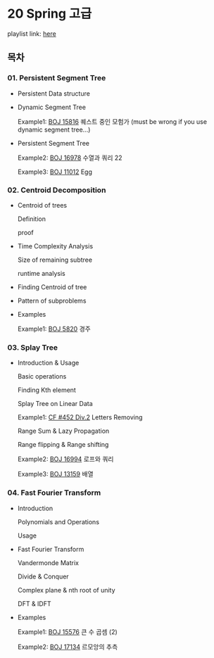 # 20 Spring 고급

playlist link: [here](https://www.youtube.com/playlist?list=PLhhU7NXJ_2vmdcdQq8B0blDIROkAYvABq)

## 목차

### 01. Persistent Segment Tree

- Persistent Data structure
- Dynamic Segment Tree

    Example1: [BOJ 15816](https://www.acmicpc.net/problem/15816) 퀘스트 중인 모험가 (must be wrong if you use dynamic segment tree...)

- Persistent Segment Tree

    Example2: [BOJ 16978](https://www.acmicpc.net/problem/16978) 수열과 쿼리 22

    Example3: [BOJ 11012](https://www.acmicpc.net/problem/11012) Egg

### 02. Centroid Decomposition

- Centroid of trees

    Definition

    proof

- Time Complexity Analysis

    Size of remaining subtree

    runtime analysis

- Finding Centroid of tree
- Pattern of subproblems
- Examples

    Example1: [BOJ 5820](https://www.acmicpc.net/problem/5820) 경주

### 03. Splay Tree

- Introduction & Usage

    Basic operations

    Finding Kth element

    Splay Tree on Linear Data

    Example1: [CF #452 Div.2](https://codeforces.com/contest/899/problem/F) Letters Removing

    Range Sum & Lazy Propagation

    Range flipping & Range shifting

    Example2: [BOJ 16994](https://www.acmicpc.net/problem/16994) 로프와 쿼리

    Example3: [BOJ 13159](https://www.acmicpc.net/problem/13159) 배열

### 04. Fast Fourier Transform

- Introduction

    Polynomials and Operations

    Usage

- Fast Fourier Transform

    Vandermonde Matrix

    Divide & Conquer

    Complex plane & nth root of unity

    DFT & IDFT

- Examples

    Example1: [BOJ 15576](https://www.acmicpc.net/problem/15576) 큰 수 곱셈 (2)

    Example2: [BOJ 17134](https://www.acmicpc.net/problem/17134) 르모앙의 추측
